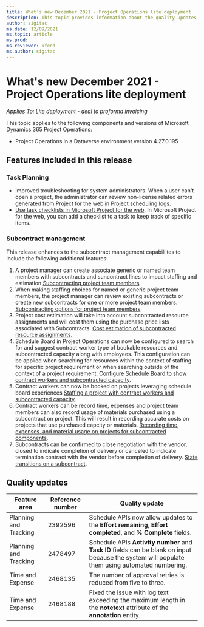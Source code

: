 ```yaml
---
title: What's new December 2021 - Project Operations lite deployment
description: This topic provides information about the quality updates that are available in the December 2021 release of Project Operations lite deployment.
author: sigitac
ms.date: 12/09/2021
ms.topic: article
ms.prod:
ms.reviewer: kfend 
ms.author: sigitac
---
```


# What's new December 2021 - Project Operations lite deployment

_Applies To: Lite deployment - deal to proforma invoicing_

This topic applies to the following components and versions of Microsoft Dynamics 365 Project Operations:

- Project Operations in a Dataverse environment version 4.27.0.195


## Features included in this release
### Task Planning
- Improved troubleshooting for system administrators. When a user can't open a project, the administrator can review non-license related errors generated from Project for the web in [Project scheduling logs](../../project-management/schedule-api-logs.md).
- [Use task checklists in Microsoft Project for the web](https://support.microsoft.com/en-us/office/use-task-checklists-in-microsoft-project-for-the-web-c69bcf73-5c75-4ad3-9893-6d6f92360e9c). In Microsoft Project for the web, you can add a checklist to a task to keep track of specific items.
### Subcontract management 
This release enhances to the subcontract management capabiliites to include the following additional features:
1. A project manager can create associate generic or named team members with subcontracts and suncontract lines to impact staffing and estimation.[Subcontracting project team  members](../../project-management/schedule-api-logs.md).
2. When making staffing choices for named or generic project team members, the project manager can review existing subcontracts or create new subcontracts for one or more project team members. [Subcontracting options for project team members](../../project-management/schedule-api-logs.md).
3. Project cost estimation will take into account subcontracted resource assignments and will cost them using the purchase price lists associated with Subcontracts. [Cost estimation of subcontracted resource assignments](../../project-management/schedule-api-logs.md).
4. Schedule Board in Project Operations can now be configured to search for and suggest contract worker type of bookable resources and subcontracted capacity along with employees. This configuration can be applied when searching for resources within the context of staffing for specific project requirement or when searching outside of the context of a project requirement. [Configure Schedule Board to show contract workers and subcontracted capacity](../../project-management/schedule-api-logs.md).
5. Contract workers can now be booked on projects leveraging schedule board experiences [Staffing a project with contract workers and subcontracted capacity](../../project-management/schedule-api-logs.md).
6. Contract workers can be record time, expenses and project team members can also record usage of materials purchased using a subcontract on project. This will result in recording accurate costs on projects that use purchased capcity or materials. [Recording time, expenses, and material usage on projects for subcontracted components](../../project-management/schedule-api-logs.md).
7. Subcontracts can be confirmed to close negotiation with the vendor, closed to indicate completion of delivery or canceled to indicate termination contract with the vendor before completion of delivery. [State transitions on a subcontract](../../project-management/schedule-api-logs.md).


## Quality updates

| **Feature area** | **Reference number** | **Quality update** |
| --- | --- | --- |
| Planning and Tracking | 2392596 | Schedule APIs now allow updates to the **Effort remaining**, **Effort completed**, and **% Complete** fields. |
| Planning and Tracking | 2478497 | Schedule APIs **Activity number** and **Task ID** fields can be blank on input because the system will populate them using automated numbering.|
| Time and Expense | 2468135 | The number of approval retries is reduced from five to three. |
| Time and Expense | 2468188 | Fixed the issue with log text exceeding the maximum length in the **notetext** attribute of the **annotation** entity. |
